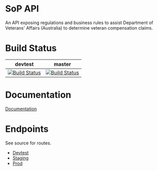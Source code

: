 # SoP API
An API exposing regulations and business rules to assist Department of Veterans' Affairs (Australia) to determine veteran compensation claims.

# Build Status 

|devtest|master|
|-------|----------|
| [![Build Status](https://travis-ci.org/govlawtech/dva-sop-api.svg?branch=devtest)](https://travis-ci.org/govlawtech/dva-sop-api) | [![Build Status](https://travis-ci.org/govlawtech/dva-sop-api.svg?branch=master)](https://travis-ci.org/govlawtech/dva-sop-api)  |

# Documentation

[Documentation](https://govlawtech.github.io/dva-sop-api/index.html)

# Endpoints

See source for routes.

* [Devtest](https://dvasopapi-devtest.azurewebsites.net/)
* [Staging](https://dvasopapi-staging.azurewebsites.net/)
* [Prod](https://dvasopapi.azurewebsites.net/)
